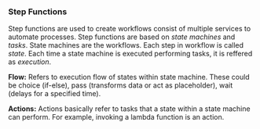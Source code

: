 ### Step Functions
Step functions are used to create workflows consist of multiple services to automate processes.
Step functions are based on *state machines* and *tasks*. State machines are the workflows. Each step in workflow is called *state*.
Each time a state machine is executed performing tasks, it is reffered as *execution*.

**Flow:** Refers to execution flow of states within state machine. These could be choice (if-else), pass (transforms data or act as placeholder), wait (delays for a specified time).

**Actions:** Actions basically refer to tasks that a state within a state machine can perform. For example, invoking a lambda function is an action.
